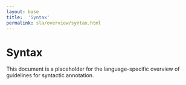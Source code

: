 ```yaml
---
layout: base
title:  'Syntax'
permalink: sla/overview/syntax.html
---
```


# Syntax

This document is a placeholder for the language-specific overview of
guidelines for syntactic annotation.
